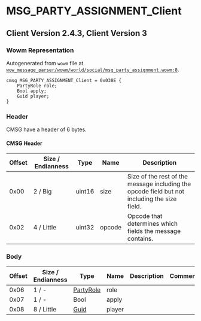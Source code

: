 # MSG_PARTY_ASSIGNMENT_Client

## Client Version 2.4.3, Client Version 3

### Wowm Representation

Autogenerated from `wowm` file at [`wow_message_parser/wowm/world/social/msg_party_assignment.wowm:8`](https://github.com/gtker/wow_messages/tree/main/wow_message_parser/wowm/world/social/msg_party_assignment.wowm#L8).
```rust,ignore
cmsg MSG_PARTY_ASSIGNMENT_Client = 0x038E {
    PartyRole role;
    Bool apply;
    Guid player;
}
```
### Header

CMSG have a header of 6 bytes.

#### CMSG Header

| Offset | Size / Endianness | Type   | Name   | Description |
| ------ | ----------------- | ------ | ------ | ----------- |
| 0x00   | 2 / Big           | uint16 | size   | Size of the rest of the message including the opcode field but not including the size field.|
| 0x02   | 4 / Little        | uint32 | opcode | Opcode that determines which fields the message contains.|

### Body

| Offset | Size / Endianness | Type | Name | Description | Comment |
| ------ | ----------------- | ---- | ---- | ----------- | ------- |
| 0x06 | 1 / - | [PartyRole](partyrole.md) | role |  |  |
| 0x07 | 1 / - | Bool | apply |  |  |
| 0x08 | 8 / Little | [Guid](../types/packed-guid.md) | player |  |  |

